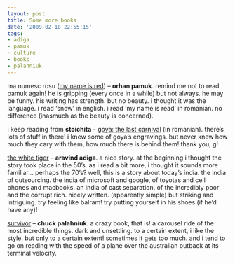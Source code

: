 ```yaml
---
layout: post
title: Some more books
date: '2009-02-10 22:55:15'
tags:
- adiga
- pamuk
- culture
- books
- palahniuk
---
```


ma numesc rosu ([my name is red](http://en.wikipedia.org/wiki/My_Name_is_Red)) – **orhan pamuk**. remind me not to read pamuk again! he is gripping (every once in a while) but not always. he may be funny. his writing has strength. but no beauty. i thought it was the language. i read ‘snow’ in english. i read ‘my name is read’ in romanian. no difference (inasmuch as the beauty is concerned).  

i keep reading from **stoichita** - [goya: the last carnival](http://books.google.com/books?id=jgggN-pRiQsC&dq=goya+the+last+carnival&printsec=frontcover&source=bl&ots=bQVcyldcVL&sig=lUENO8LE2JUrj_vqG79GvoqgfV8&hl=en&ei=vuiRSYmgBYmR_gbEnLmkDA&sa=X&oi=book_result&resnum=1&ct=result#PPA3,M1) (in romanian). there’s lots of stuff in there! i knew some of goya’s engravings. but never knew how much they cary with them, how much there is behind them! thank you, g! 

[the white tiger](http://en.wikipedia.org/wiki/The_White_Tiger) – **aravind adiga**. a nice story. at the beginning i thought the story took place in the 50’s. as i read a bit more, i thought it sounds more familiar… perhaps the 70’s? well, this is a story about today’s india. the india of outsourcing. the india of microsoft and google, of toyotas and cell phones and macbooks. an india of cast separation. of the incredibly poor and the corrupt rich. nicely written. (apparently simple) but striking and intriguing. try feeling like balram! try putting yourself in his shoes (if he’d have any)! 

[survivor](http://en.wikipedia.org/wiki/Survivor_(novel)) – **chuck palahniuk**. a crazy book, that is! a carousel ride of the most incredible things. dark and unsettling. to a certain extent, i like the style. but only to a certain extent! sometimes it gets too much. and i tend to go on reading with the speed of a plane over the australian outback at its terminal velocity.


